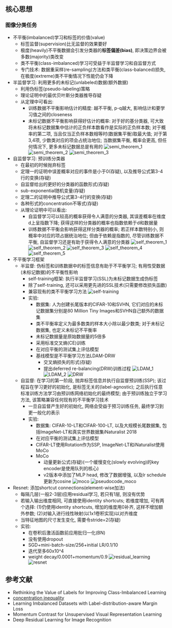 ## 核心思想
### 图像分类任务
- 不平衡(imbalanced)学习和标签的价值(value)
	- 标签监督(supervision)比无监督的效果要好
	- 极度(heavily)不平衡数据会引发分类器的**标签偏差(bias)**, 即决策边界会被多数(majority)类改变
	- 类不平衡(class-imbalanced)学习可受益于半监督学习和自监督方式
	- 专门技术: 数据重采样(re-sampling)方法和类平衡(class-balanced)损失, 在极度(extreme)类不平衡情况下性能仍会下降
- 半监督学习: 利用更多的未标记(unlabeled)数据(额外数据)
	- 利用伪标签(pseudo-labeling)策略
	- 理论证明中的最优贝叶斯分类器推导存疑
	- 从定理中可看出: 
		- 训练数据不平衡影响估计的精度: 越不平衡, p-q越大, 影响估计和要学习值之间的closeness
		- 未标记数据不平衡影响获得好估计的概率: 对于好的基分类器, 可大致将未标记数据集中估计的正负样本数看作是实际的正负样本数; 对于概率的第二项, 当且仅当正负样本数相等时(数据集平衡)取最大值; 对于第3,4项, 少数类对应的项会占统治地位; 当数据集平衡, 概率会更高, 但任何情况下, 更多未标记数据总是有用的
![semi_theorem_1](images/semi_theorem_1.jpg)
![semi_theorem_2](images/semi_theorem_2.jpg)
![semi_theorem_3](images/semi_theorem_3.jpg)
- 自监督学习: 预训练分类器
	- 在最初的时候抛弃标签
	- 定理一的证明中误差概率对应的事件是小于0(存疑), 以及推导公式第3-4行的变换(存疑)
	- 自监督给出的更好的分类器的函数形式(存疑)
	- sub-exponential随机变量(存疑)
	- 定理二的证明中推导公式第3-4行的变换(存疑)
	- 各种形式的concentration不等式(存疑)
	- 从理论证明中可以看出:
		- 自监督学习可以较高的概率获得令人满意的分类器, 其误差概率在维度d上呈指数下降; 获得这样的分类器的概率也指数依赖于d和数据量
		- 训练数据不平衡会影响获得这样分类器的概率; 若正样本数特别小, 则概率中对应的项占据统治地位; 但由于依赖是指数的, 尽管训练数据不平衡, 自监督学习还是有助于获得令人满意的分类器
![self_theorem_1](images/self_theorem_1.jpg)
![self_theorem_2](images/self_theorem_2.jpg)
![self_theorem_3](images/self_theorem_3.jpg)
![self_theorem_4](images/self_theorem_4.jpg)
![self_theorem_5](images/self_theorem_5.jpg)
- 不平衡学习框架
	- 半监督: 伪标签和训练数据中的标签信息有助于不平衡学习; 有用性受数据(未标记数据)的不平衡性影响
		- self-training框架: 执行半监督学习(SSL)为未标记数据生成伪标签
		- 除了self-training, 还可以采用更先进的SSL技术(只需要修改损失函数)
		- 兼容现有的类不平衡学习方法
![self-training](images/self_training.jpg)
		- 实验:
			- 数据集: 人为创建长尾版本的CIFAR-10和SVHN, 它们对应的未标记数据集分别是80 Million Tiny Images和SVHN自己额外的数据集
			- 类不平衡率定义为最多数类的样本大小除以最少数类; 对于未标记数据集, 也定义未标记不平衡率
			- 未标记数据量是原始数据量的5倍多
			- 采用标准交叉熵(CE)训练
			- 在对应平衡的测试集上评估模型
			- 基线模型是不平衡学习方法LDAM-DRW
				- 交叉熵损失的形式(存疑)
				- 提出deferred re-balancing(DRW)训练过程
![LDAM_1](images/LDAM_1.jpg)
![LDAM_2](images/LDAM_2.jpg)
![DRW](images/DRW.jpg)
	- 自监督: 在学习的第一阶段, 抛弃标签信息并执行自监督预训练(SSP); 该过程旨在学习更好的初始化, 是标签无关的(label-agnostic); 之后执行任意标准训练方法学习由预训练网络初始化的最终模型; 由于预训练独立于学习方法, 该策略兼容任何现有的不平衡学习技术
		- 一旦自监督产生好的初始化, 网络会受益于预习训练任务, 最终学习到更一般化的表示
		- 实验: 
			- 数据集: CIFAR-10-LT和CIFAR-100-LT, 以及大规模长尾数据集, 包括ImageNet-LT和真实世界数据集iNaturalist 2018 
			- 在对应平衡的测试集上评估模型
			- CIFAR-LT使用Rotation作为SSP, ImageNet-LT和iNaturalist使用MoCo
			- MoCo
				- 动量更新公式(存疑)(一个缓慢变化(slowly evolving)的key encoder是使用队列的核心)
				- v2版本中添加了MLP head, 修改了数据增强, 以及lr schedule更新为cosine
![moco](images/moco.jpg)
![pseudocode_moco](images/pseudocode_moco.jpg)
- Resnet: 添加shortcut connections(element-wise加法)
	- 每隔几层(一般2-3层)应用residual学习, 若只有1层, 则没有优势
	- 若输入输出维度相同, 可直接使用identity shortcuts; 若维度增加, 可有两个选择: (1)仍使用identity shortcuts, 增加的维度用0补齐, 这样不增加额外参数; (2)对输入进行线性映射(以1x1卷积实现)以对齐维度
	- 当特征地图的尺寸发生变化, 需要令stride=2(存疑)
	- 实验:
		- 在卷积后激活函数前应用批归一化(BN)
		- 没有使用dropout
		- SGD+mini-batch-size/256+initial LR/0.1/10
		- 迭代至多60x10^4
		- weight decay/0.0001+momentum/0.9
![residual_learning](images/residual_learning.jpg)
![resnet](images/resnet.jpg)


## 参考文献
- Rethinking the Value of Labels for Improving Class-Imbalanced Learning
- [concentration inequality](https://www.stat.berkeley.edu/~mjwain/stat210b/Chap2_TailBounds_Jan22_2015.pdf)
- Learning Imbalanced Datasets with Label-distribution-aware Margin Loss
- Momentum Contrast for Unsupervised Visual Representation Learning
- Deep Residual Learning for Image Recognition